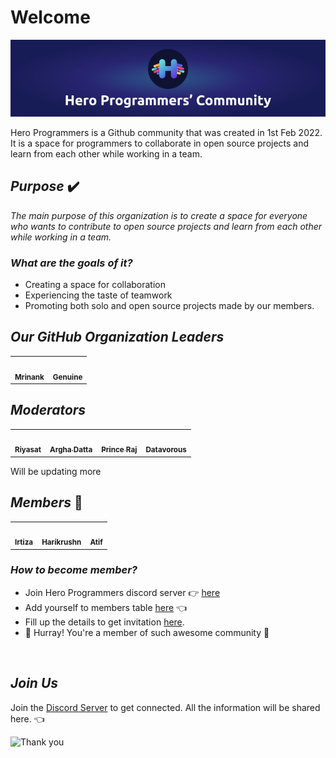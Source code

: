 # **Welcome**

![Cover Photo](./cover.png)

Hero Programmers is a Github community that was created in 1st Feb 2022. It is a space for programmers to collaborate in open source projects and learn from each other while working in a team.

## _**Purpose**_ ✔️

_The main purpose of this organization is to create a space for everyone who wants to contribute to open source projects and learn from each other while working in a team._

### _**What are the goals of it?**_

- Creating a space for collaboration
- Experiencing the taste of teamwork
- Promoting both solo and open source projects made by our members.

## _**Our GitHub Organization Leaders**_

<table>
  <tr>
    <td align="center"><a href="https://github.com/MrinankBhowmick"><img src="https://avatars.githubusercontent.com/u/77621953?v=4" width="100px;" alt=""/><br /><sub><b>Mrinank</b></sub></a></td>
    <td align="center"><a href="https://github.com/genuinestalwart"><img src="https://avatars.githubusercontent.com/u/81245791?v=4" width="100px;" alt=""/><br /><sub><b>Genuine</b></sub></a></td>

  </tr>
</table>

## _**Moderators**_

<table>
  <tr>
    <td align="center"><a href="https://github.com/TheCodeHeist"><img src="https://avatars.githubusercontent.com/u/58696699?v=4" width="100px;" alt=""/><br /><sub><b>Riyasat</b></sub></a></td>
    <td align="center"><a href="https://github.com/Arghadatta"><img src="https://avatars.githubusercontent.com/u/78955676?v=4" width="100px;" alt=""/><br /><sub><b>Argha Datta</b></sub></a></td>
    <td align="center"><a href="https://github.com/Prince2347X"><img src="https://avatars.githubusercontent.com/u/68418241?v=4" width="100px;" alt=""/><br /><sub><b>Prince Raj</b></sub></a></td>
    <td align="center"><a href="https://github.com/Datavorous"><img src="https://avatars.githubusercontent.com/u/76801656?v=4" width="100px;" alt=""/><br /><sub><b>Datavorous</b></sub></a></td>
  </tr>
</table>

Will be updating more

## _**Members**_ 👨‍

<table>
  <tr>
    <td align="center"><a href="https://github.com/labibkhanofficialbd"><img src="https://avatars.githubusercontent.com/u/67333632?v=4" width="100px;" alt=""/><br /><sub><b>Irtiza</b></sub></a></td>
    <td align="center"><a href="https://github.com/harikanani"><img src="https://avatars.githubusercontent.com/u/54361799?v=4" width="100px;" alt=""/><br /><sub><b>Harikrushn</b></sub></a></td>
    <!--- ADD YOURSELF HERE -->
    <td align="center"><a href="https://github.com/zaman-atif"><img src="https://avatars.githubusercontent.com/u/96812318?v=4" width="100px;" alt=""/><br /><sub><b>Atif</b></sub></a></td>
  </tr>
</table>

### _**How to become member?**_

- Join Hero Programmers discord server 👉 <a href="https://discord.gg/A8JG8K9TAk">here</a>
- Add yourself to members table <a href="https://github.com/HeroProgrammers/Welcome#members-">here</a> 👈
- Fill up the details to get invitation <a href="https://github.com/HeroProgrammers/Welcome/issues/new/choose">here</a>.
- 🎊 Hurray! You're a member of such awesome community 🎉

<br>

## _**Join Us**_

Join the <a href="https://discord.gg/A8JG8K9TAk">Discord Server</a> to get connected. All the information will be shared here. 👈

![Thank you](https://media.giphy.com/media/3ohs7JG6cq7EWesFcQ/giphy.gif)
